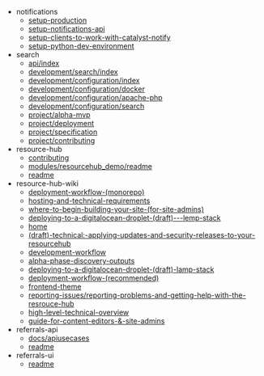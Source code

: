 - notifications
  - [setup-production](notifications/setup-production)
  - [setup-notifications-api](notifications/setup-notifications-api)
  - [setup-clients-to-work-with-catalyst-notify](notifications/setup-clients-to-work-with-catalyst-notify)
  - [setup-python-dev-environment](notifications/setup-python-dev-environment)
- search
  - [api/index](search/api/index)
  - [development/search/index](search/development/search/index)
  - [development/configuration/index](search/development/configuration/index)
  - [development/configuration/docker](search/development/configuration/docker)
  - [development/configuration/apache-php](search/development/configuration/apache-php)
  - [development/configuration/search](search/development/configuration/search)
  - [project/alpha-mvp](search/project/alpha-mvp)
  - [project/deployment](search/project/deployment)
  - [project/specification](search/project/specification)
  - [project/contributing](search/project/contributing)
- resource-hub
  - [contributing](resource-hub/contributing)
  - [modules/resourcehub_demo/readme](resource-hub/modules/resourcehub_demo/readme)
  - [readme](resource-hub/readme)
- resource-hub-wiki
  - [deployment-workflow-(monorepo)](resource-hub-wiki/deployment-workflow-(monorepo))
  - [hosting-and-technical-requirements](resource-hub-wiki/hosting-and-technical-requirements)
  - [where-to-begin-building-your-site-(for-site-admins)](resource-hub-wiki/where-to-begin-building-your-site-(for-site-admins))
  - [deploying-to-a-digitalocean-droplet-(draft)---lemp-stack](resource-hub-wiki/deploying-to-a-digitalocean-droplet-(draft)---lemp-stack)
  - [home](resource-hub-wiki/home)
  - [(draft)-technical:-applying-updates-and-security-releases-to-your-resourcehub](resource-hub-wiki/(draft)-technical:-applying-updates-and-security-releases-to-your-resourcehub)
  - [development-workflow](resource-hub-wiki/development-workflow)
  - [alpha-phase-discovery-outputs](resource-hub-wiki/alpha-phase-discovery-outputs)
  - [deploying-to-a-digitalocean-droplet-(draft)-lamp-stack](resource-hub-wiki/deploying-to-a-digitalocean-droplet-(draft)-lamp-stack)
  - [deployment-workflow-(recommended)](resource-hub-wiki/deployment-workflow-(recommended))
  - [frontend-theme](resource-hub-wiki/frontend-theme)
  - [reporting-issues/reporting-problems-and-getting-help-with-the-resrouce-hub](resource-hub-wiki/reporting-issues/reporting-problems-and-getting-help-with-the-resrouce-hub)
  - [high-level-technical-overview](resource-hub-wiki/high-level-technical-overview)
  - [guide-for-content-editors-&-site-admins](resource-hub-wiki/guide-for-content-editors-&-site-admins)
- referrals-api
  - [docs/apiusecases](referrals-api/docs/apiusecases)
  - [readme](referrals-api/readme)
- referrals-ui
  - [readme](referrals-ui/readme)
